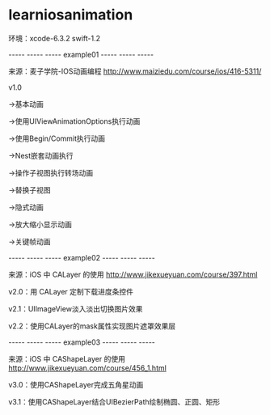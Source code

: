 # learniosanimation

环境：xcode-6.3.2 swift-1.2

----- ----- ----- example01 ----- ----- ----- 

来源：麦子学院-IOS动画编程 http://www.maiziedu.com/course/ios/416-5311/

v1.0

->基本动画

->使用UIViewAnimationOptions执行动画

->使用Begin/Commit执行动画

->Nest嵌套动画执行

->操作子视图执行转场动画

->替换子视图

->隐式动画

->放大缩小显示动画

->关键帧动画

----- ----- ----- example02 ----- ----- -----

来源：iOS 中 CALayer 的使用 http://www.jikexueyuan.com/course/397.html

v2.0：用 CALayer 定制下载进度条控件

v2.1：UIImageView淡入淡出切换图片效果

v2.2：使用CALayer的mask属性实现图片遮罩效果层

----- ----- ----- example03 ----- ----- -----

来源：iOS 中 CAShapeLayer 的使用 http://www.jikexueyuan.com/course/456_1.html

v3.0：使用CAShapeLayer完成五角星动画

v3.1：使用CAShapeLayer结合UIBezierPath绘制椭圆、正圆、矩形
